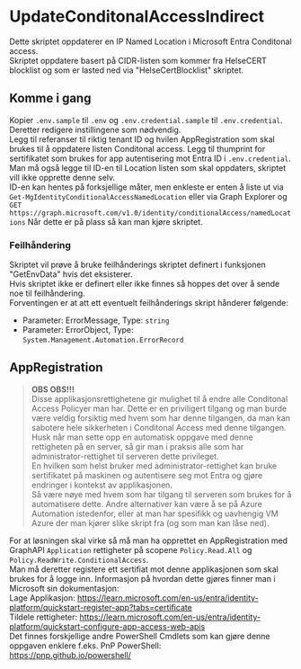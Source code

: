 # UpdateConditonalAccessIndirect
Dette skriptet oppdaterer en IP Named Location i Microsoft Entra Conditonal access.  
Skriptet oppdatere basert på CIDR-listen som kommer fra HelseCERT blocklist og som er lasted ned via "HelseCertBlocklist" skriptet.

## Komme i gang
Kopier ``.env.sample`` til ``.env`` og ``.env.credential.sample`` til ``.env.credential``.  
Deretter redigere instillingene som nødvendig.  
Legg til referanser til riktig tenant ID og hvilen AppRegistration som skal brukes til å oppdatere listen Conditonal access.
Legg til thumprint for sertifikatet som brukes for app autentisering mot Entra ID i ``.env.credential``.
Man må også legge til ID-en til Location listen som skal oppdaters, skriptet vill ikke opprette denne selv.  
ID-en kan hentes på forksjellige måter, men enkleste er enten å liste ut via ``Get-MgIdentityConditionalAccessNamedLocation`` eller via Graph Explorer og ``GET https://graph.microsoft.com/v1.0/identity/conditionalAccess/namedLocations``
Når dette er på plass så kan man kjøre skriptet.

### Feilhåndering
Skriptet vil prøve å bruke feilhånderings skriptet definert i funksjonen "GetEnvData" hvis det eksisterer.  
Hvis skriptet ikke er definert eller ikke finnes så hoppes det over å sende noe til feilhåndering.  
Forventingen er at att ett eventuelt feilhånderings skript hånderer følgende:
- Parameter: ErrorMessage, Type: ``string``
- Parameter: ErrorObject, Type: ``System.Management.Automation.ErrorRecord``

## AppRegistration
> **OBS OBS!!!**  
> Disse applikasjonsrettighetene gir mulighet til å endre alle Conditonal Access Policyer man har.
> Dette er en priviligert tilgang og man burde være veldig forsiktig med hvem som har denne tilgangen, da man kan sabotere hele sikkerheten i Conditonal Access med denne tilgangen.
> Husk når man sette opp en automatisk oppgave med denne rettigheten på en server, så gir man i praksis alle som har administrator-rettighet til serveren dette privileget.  
> En hvilken som helst bruker med administrator-rettighet kan bruke sertifikatet på maskinen og autentisere seg mot Entra og gjøre endringer i kontekst av applikasjonen.  
> Så være nøye med hvem som har tilgang til serveren som brukes for å automatisere dette.
> Andre alternativer kan være å se på Azure Automation istedenfor, eller at man har spesifikk og uavhengig VM Azure der man kjører slike skript fra (og som man kan låse ned).

For at løsningen skal virke så må man ha opprettet en AppRegistration med GraphAPI ``Application`` rettigheter på scopene ``Policy.Read.All`` og ``Policy.ReadWrite.ConditionalAccess``.  
Man må deretter registere ett sertifiat mot denne applikasjonen som skal brukes for å logge inn.
Informasjon på hvordan dette gjøres finner man i Microsoft sin dokumentasjon:  
Lage Applikasjon: https://learn.microsoft.com/en-us/entra/identity-platform/quickstart-register-app?tabs=certificate  
Tildele rettigheter: https://learn.microsoft.com/en-us/entra/identity-platform/quickstart-configure-app-access-web-apis  
Det finnes forskjellige andre PowerShell Cmdlets som kan gjøre denne oppgaven enklere f.eks. PnP PowerShell:  
https://pnp.github.io/powershell/
